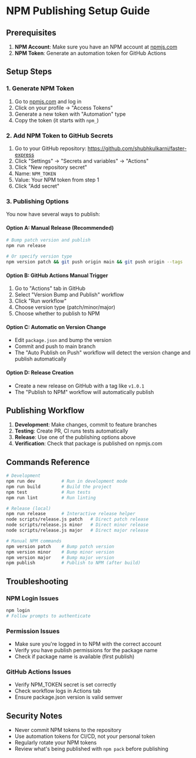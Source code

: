 # NPM Publishing Setup Guide

## Prerequisites

1. **NPM Account**: Make sure you have an NPM account at [npmjs.com](https://www.npmjs.com)
2. **NPM Token**: Generate an automation token for GitHub Actions

## Setup Steps

### 1. Generate NPM Token

1. Go to [npmjs.com](https://www.npmjs.com) and log in
2. Click on your profile → "Access Tokens"
3. Generate a new token with "Automation" type
4. Copy the token (it starts with `npm_`)

### 2. Add NPM Token to GitHub Secrets

1. Go to your GitHub repository: https://github.com/shubhkulkarni/faster-express
2. Click "Settings" → "Secrets and variables" → "Actions"
3. Click "New repository secret"
4. Name: `NPM_TOKEN`
5. Value: Your NPM token from step 1
6. Click "Add secret"

### 3. Publishing Options

You now have several ways to publish:

#### Option A: Manual Release (Recommended)
```bash
# Bump patch version and publish
npm run release

# Or specify version type
npm version patch && git push origin main && git push origin --tags
```

#### Option B: GitHub Actions Manual Trigger
1. Go to "Actions" tab in GitHub
2. Select "Version Bump and Publish" workflow
3. Click "Run workflow"
4. Choose version type (patch/minor/major)
5. Choose whether to publish to NPM

#### Option C: Automatic on Version Change
- Edit `package.json` and bump the version
- Commit and push to main branch
- The "Auto Publish on Push" workflow will detect the version change and publish automatically

#### Option D: Release Creation
- Create a new release on GitHub with a tag like `v1.0.1`
- The "Publish to NPM" workflow will automatically publish

## Publishing Workflow

1. **Development**: Make changes, commit to feature branches
2. **Testing**: Create PR, CI runs tests automatically
3. **Release**: Use one of the publishing options above
4. **Verification**: Check that package is published on npmjs.com

## Commands Reference

```bash
# Development
npm run dev          # Run in development mode
npm run build        # Build the project
npm test             # Run tests
npm run lint         # Run linting

# Release (local)
npm run release      # Interactive release helper
node scripts/release.js patch   # Direct patch release
node scripts/release.js minor   # Direct minor release
node scripts/release.js major   # Direct major release

# Manual NPM commands
npm version patch    # Bump patch version
npm version minor    # Bump minor version
npm version major    # Bump major version
npm publish          # Publish to NPM (after build)
```

## Troubleshooting

### NPM Login Issues
```bash
npm login
# Follow prompts to authenticate
```

### Permission Issues
- Make sure you're logged in to NPM with the correct account
- Verify you have publish permissions for the package name
- Check if package name is available (first publish)

### GitHub Actions Issues
- Verify NPM_TOKEN secret is set correctly
- Check workflow logs in Actions tab
- Ensure package.json version is valid semver

## Security Notes

- Never commit NPM tokens to the repository
- Use automation tokens for CI/CD, not your personal token
- Regularly rotate your NPM tokens
- Review what's being published with `npm pack` before publishing
